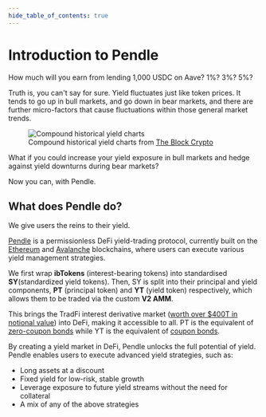 ```yaml
---
hide_table_of_contents: true
---
```


# Introduction to Pendle

How much will you earn from lending 1,000 USDC on Aave? 1%? 3%? 5%?

Truth is, you can't say for sure. Yield fluctuates just like token prices. It tends to go up in bull markets, and go down in bear markets, and there are further micro-factors that cause fluctuations within those general market trends.

<figure>
  <img src="/img/introduction/historical_yield.jpg" alt="Compound historical yield charts" />
  <figcaption>Compound historical yield charts from <a href="https://www.theblockcrypto.com/data/decentralized-finance/cryptocurrency-lending/compound-lending-rates">The Block Crypto</a></figcaption>
</figure>

What if you could increase your yield exposure in bull markets and hedge against yield downturns during bear markets?

Now you can, with Pendle.

## What does Pendle do?

We give users the reins to their yield.

[Pendle](https://pendle.finance/) is a permissionless DeFi yield-trading protocol, currently built on the [Ethereum](https://ethereum.org/) and [Avalanche](https://www.avax.network/) blockchains, where users can execute various yield management strategies.

We first wrap **ibTokens** (interest-bearing tokens) into standardised **SY**(standardized yield tokens). Then, SY is split into their principal and yield components, **PT** (principal token) and **YT** (yield token) respectively, which allows them to be traded via the custom **V2 AMM**.

This brings the TradFi interest derivative market ([worth over $400T in notional value](https://www.bis.org/publ/otc_hy2111/intgraphs/graphA3.htm)) into DeFi, making it accessible to all. PT is the equivalent of [zero-coupon bonds](https://www.investopedia.com/terms/z/zero-couponbond.asp) while YT is the equivalent of [coupon bonds](https://www.investopedia.com/terms/c/couponbond.asp).

By creating a yield market in DeFi, Pendle unlocks the full potential of yield. Pendle enables users to execute advanced yield strategies, such as:

* Long assets at a discount
* Fixed yield for low-risk, stable growth
* Leverage exposure to future yield streams without the need for collateral
* A mix of any of the above strategies
